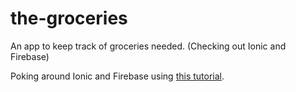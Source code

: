 # the-groceries
An app to keep track of groceries needed. (Checking out Ionic and Firebase)

Poking around Ionic and Firebase using [this tutorial](https://www.firebase.com/blog/2015-05-04-ionic-screencast.html).


